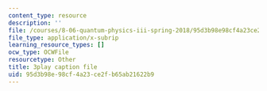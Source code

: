 ```yaml
---
content_type: resource
description: ''
file: /courses/8-06-quantum-physics-iii-spring-2018/95d3b98e98cf4a23ce2fb65ab21622b9_WlZf4aOkNMQ.srt
file_type: application/x-subrip
learning_resource_types: []
ocw_type: OCWFile
resourcetype: Other
title: 3play caption file
uid: 95d3b98e-98cf-4a23-ce2f-b65ab21622b9
---
```

